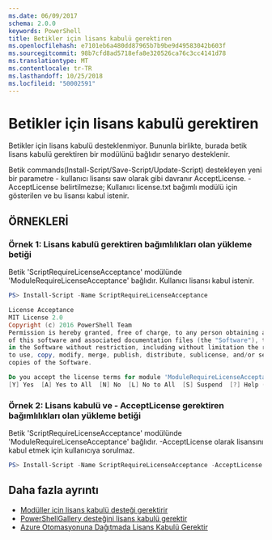 ```yaml
---
ms.date: 06/09/2017
schema: 2.0.0
keywords: PowerShell
title: Betikler için lisans kabulü gerektiren
ms.openlocfilehash: e7101eb6a480dd87965b7b9be9d49583042b603f
ms.sourcegitcommit: 98b7cfd8ad5718efa8e320526ca76c3cc4141d78
ms.translationtype: MT
ms.contentlocale: tr-TR
ms.lasthandoff: 10/25/2018
ms.locfileid: "50002591"
---
```

# <a name="requiring-license-acceptance-for-scripts"></a>Betikler için lisans kabulü gerektiren

Betikler için lisans kabulü desteklenmiyor. Bununla birlikte, burada betik lisans kabulü gerektiren bir modülünü bağlıdır senaryo desteklenir.

Betik commands(Install-Script/Save-Script/Update-Script) destekleyen yeni bir parametre - kullanıcı lisansı saw olarak gibi davranır AcceptLicense. -AcceptLicense belirtilmezse; Kullanıcı license.txt bağımlı modülü için gösterilen ve bu lisansı kabul istenir.

## <a name="examples"></a>ÖRNEKLERİ

### <a name="example-1-install-script-with-dependencies-requiring-license-acceptance"></a>Örnek 1: Lisans kabulü gerektiren bağımlılıkları olan yükleme betiği

Betik 'ScriptRequireLicenseAcceptance' modülünde 'ModuleRequireLicenseAcceptance' bağlıdır. Kullanıcı lisansı kabul istenir.

```PowerShell
PS> Install-Script -Name ScriptRequireLicenseAcceptance

License Acceptance
MIT License 2.0
Copyright (c) 2016 PowerShell Team
Permission is hereby granted, free of charge, to any person obtaining a copy
of this software and associated documentation files (the "Software"), to deal
in the Software without restriction, including without limitation the rights
to use, copy, modify, merge, publish, distribute, sublicense, and/or sell
copies of the Software.

Do you accept the license terms for module 'ModuleRequireLicenseAcceptance'.
[Y] Yes  [A] Yes to All  [N] No  [L] No to All  [S] Suspend  [?] Help (default is "N"):
```

### <a name="example-2-install-script-with-dependencies-requiring-license-acceptance-and--acceptlicense"></a>Örnek 2: Lisans kabulü ve - AcceptLicense gerektiren bağımlılıkları olan yükleme betiği

Betik 'ScriptRequireLicenseAcceptance' modülünde 'ModuleRequireLicenseAcceptance' bağlıdır. -AcceptLicense olarak lisansını kabul etmek için kullanıcıya sorulmaz.

```PowerShell
PS> Install-Script -Name ScriptRequireLicenseAcceptance -AcceptLicense
```

## <a name="more-details"></a>Daha fazla ayrıntı

- [Modüller için lisans kabulü desteği gerektirir](module-license-acceptance.md)
- [PowerShellGallery desteğini lisans kabulü gerektir](../how-to/working-with-packages/packages-that-require-license-acceptance.md)
- [Azure Otomasyonuna Dağıtmada Lisans Kabulü Gerektir](../how-to/working-with-packages/deploy-to-azure-automation.md)
